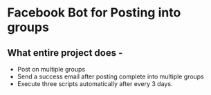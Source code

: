 <h1>Facebook Bot for Posting into groups</h1>
<h2>What entire project does - </h2>
<ul>
    <li>Post on multiple groups</li>
    <li>Send a success email after posting complete into multiple groups</li>
    <li>Execute three scripts automatically after every 3 days.</li>
</ul>